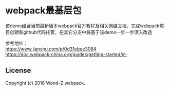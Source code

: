 # webpack最基层包

该demo结合当前最新版本webpack官方教程及相关网络文档，完成webpack项目创建和github代码托管，在其它分支中将基于该demo一步一步深入改造

参考地址：  
https://www.jianshu.com/p/0d31ebee3084  
https://doc.webpack-china.org/guides/getting-started/#-

## License

Copyright (c) 2018 Wond-Z webpack.
